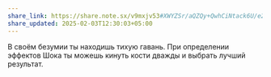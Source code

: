 ```yaml
---
share_link: https://share.note.sx/v9mxjv53#XWYZSr/aQZQy+QwhCiNtack6U/e22CsXwVKVkF9Mphg
share_updated: 2025-02-03T12:30:03+05:00
---
```

В своём безумии ты находишь тихую гавань. При определении эффектов Шока ты можешь кинуть кости дважды и выбрать лучший результат.